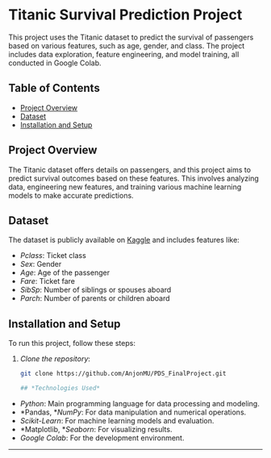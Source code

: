 # Titanic Survival Prediction Project

This project uses the Titanic dataset to predict the survival of passengers based on various features, such as age, gender, and class. The project includes data exploration, feature engineering, and model training, all conducted in Google Colab.

## Table of Contents

- [Project Overview](#project-overview)
- [Dataset](#dataset)
- [Installation and Setup](#installation-and-setup)

## Project Overview

The Titanic dataset offers details on passengers, and this project aims to predict survival outcomes based on these features. This involves analyzing data, engineering new features, and training various machine learning models to make accurate predictions.

## Dataset

The dataset is publicly available on [Kaggle](https://www.kaggle.com/c/titanic/data) and includes features like:
- *Pclass*: Ticket class
- *Sex*: Gender
- *Age*: Age of the passenger
- *Fare*: Ticket fare
- *SibSp*: Number of siblings or spouses aboard
- *Parch*: Number of parents or children aboard

## Installation and Setup

To run this project, follow these steps:

1. *Clone the repository*:
   ```bash
   git clone https://github.com/AnjonMU/PDS_FinalProject.git

   ## *Technologies Used*

- *Python*: Main programming language for data processing and modeling.
- *Pandas, **NumPy*: For data manipulation and numerical operations.
- *Scikit-Learn*: For machine learning models and evaluation.
- *Matplotlib, **Seaborn*: For visualizing results.
- *Google Colab*: For the development environment.

---
